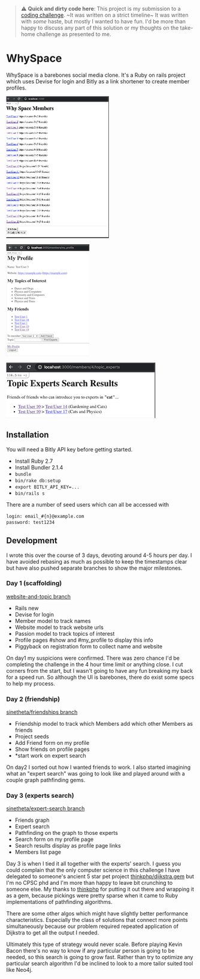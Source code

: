 > :warning: **Quick and dirty code here**: This project is my submission to a
  [coding challenge](challenge.md). ~It was written on a strict timeline~ It was
  written with _some_ haste, but mostly I wanted to have fun. I'd be more than
  happy to discuss any part of this solution or my thoughts on the take-home
  challenge as presented to me.

# WhySpace

WhySpace is a barebones social media clone. It's a Ruby on rails project which
uses Devise for login and Bitly as a link shortener to create member profiles.

[![thumbnail home page](thumbnail-home.png "Home Page")](screenshot-home.png)

[![thumbnail profile page](thumbnail-profile.png "My Profile Page")](screenshot-profile.png)

[![thumbnail search results page](thumbnail-search.png "Search Results")](screenshot-search.png)

## Installation

You will need a Bitly API key before getting started.

- Install Ruby 2.7
- Install Bundler 2.1.4
- `bundle`
- `bin/rake db:setup`
- `export BITLY_API_KEY=...`
- `bin/rails s`

There are a number of seed users which can all be accessed with

```
login: email_#{n}@example.com
password: test1234
```

## Development

I wrote this over the course of 3 days, devoting around 4-5 hours per day. I
have avoided rebasing as much as possible to keep the timestamps clear but have
also pushed separate branches to show the major milestones.

### Day 1 (scaffolding)

[website-and-topic branch](https://github.com/Sinetheta/why_space/tree/sinetheta/website-and-topic)

* Rails new
* Devise for login
* Member model to track names
* Website model to track website urls
* Passion model to track topics of interest
* Profile pages #show and #my_profile to display this info
* Piggyback on registration form to collect name and website

On day1 my suspicions were confirmed. There was zero chance I'd be completing
the challenge in the 4 hour time limit or anything close. I cut corners from
the start, but I wasn't going to have any fun breaking my back for a speed run.
So although the UI is barebones, there do exist some specs to help my process.

### Day 2 (friendship)

[sinetheta/friendships branch](https://github.com/Sinetheta/why_space/tree/sinetheta/website-and-topic)

* Friendship model to track which Members add which other Members as friends
* Project seeds
* Add Friend form on my profile
* Show friends on profile pages
* *start work on expert search

On day2 I sorted out how I wanted friends to work. I also started imagining what
an "expert search" was going to look like and played around with a couple graph
pathfinding gems.

### Day 3 (experts search)

[sinetheta/expert-search branch](https://github.com/Sinetheta/why_space/tree/sinetheta/website-and-topic)

* Friends graph
* Expert search
* Pathfinding on the graph to those experts
* Search form on my profile page
* Search results display as profile page links
* Members list page

Day 3 is when I tied it all together with the experts' search. I guess you could
complain that the only computer science in this challenge I have delegated to
someone's ancient 5 star pet project [thinkphp/dijkstra.gem](https://github.com/thinkphp/dijkstra.gem)
but I'm no CPSC phd and I'm more than happy to leave bit crunching to someone
else. My thanks to [thinkphp](https://github.com/thinkphp) for putting it out
there and wrapping it as a gem, because pickings were pretty sparse when it came
to Ruby implementations of pathfinding algorithms.

There are some other algos which might have slightly better performance
characteristics. Especially the class of solutions that connect more points
simultaneously because our problem required repeated application of Dijkstra
to get all the output I needed.

Ultimately this type of strategy would never scale. Before playing Kevin Bacon
there's no way to know if any particular person is going to be needed, so this
search is going to grow fast. Rather than try to optimize any particular search
algorithm I'd be inclined to look to a more tailor suited tool like Neo4j.
